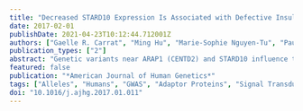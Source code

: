 ```yaml
---
title: "Decreased STARD10 Expression Is Associated with Defective Insulin Secretion in Humans and Mice"
date: 2017-02-01
publishDate: 2021-04-23T10:12:44.712001Z
authors: ["Gaelle R. Carrat", "Ming Hu", "Marie-Sophie Nguyen-Tu", "Pauline Chabosseau", "Kyle J. Gaulton", "Martijn van de Bunt", "Afshan Siddiq", "Mario Falchi", "Matthias Thurner", "Mickaël Canouil", "Francois Pattou", "Isabelle Leclerc", "Timothy J. Pullen", "Matthew C. Cane", "Priyanka Prabhala", "William Greenwald", "Anke Schulte", "Piero Marchetti", "Mark Ibberson", "Patrick E. MacDonald", "Jocelyn E. Manning Fox", "Anna L. Gloyn", "Philippe Froguel", "Michele Solimena", "Mark I. McCarthy", "Guy A. Rutter"]
publication_types: ["2"]
abstract: "Genetic variants near ARAP1 (CENTD2) and STARD10 influence type 2 diabetes (T2D) risk. The risk alleles impair glucose-induced insulin secretion and, paradoxically but characteristically, are associated with decreased proinsulin:insulin ratios, indicating improved proinsulin conversion. Neither the identity of the causal variants nor the gene(s) through which risk is conferred have been firmly established. Whereas ARAP1 encodes a GTPase activating protein, STARD10 is a member of the steroidogenic acute regulatory protein (StAR)-related lipid transfer protein family. By integrating genetic fine-mapping and epigenomic annotation data and performing promoter-reporter and chromatin conformational capture (3C) studies in β cell lines, we localize the causal variant(s) at this locus to a 5 kb region that overlaps a stretch-enhancer active in islets. This region contains several highly correlated T2D-risk variants, including the rs140130268 indel. Expression QTL analysis of islet transcriptomes from three independent subject groups demonstrated that T2D-risk allele carriers displayed reduced levels of STARD10 mRNA, with no concomitant change in ARAP1 mRNA levels. Correspondingly, β-cell-selective deletion of StarD10 in mice led to impaired glucose-stimulated Ca2+ dynamics and insulin secretion and recapitulated the pattern of improved proinsulin processing observed at the human GWAS signal. Conversely, overexpression of StarD10 in the adult β cell improved glucose tolerance in high fat-fed animals. In contrast, manipulation of Arap1 in β cells had no impact on insulin secretion or proinsulin conversion in mice. This convergence of human and murine data provides compelling evidence that the T2D risk associated with variation at this locus is mediated through reduction in STARD10 expression in the β cell."
featured: false
publication: "*American Journal of Human Genetics*"
tags: ["Alleles", "Humans", "GWAS", "Adaptor Proteins", "Signal Transducing", "Animals", "ARAP1", "Carrier Proteins", "Cloning", "Molecular", "diabetes", "Diabetes Mellitus", "Type 2", "Gene Expression Regulation", "Genetic Variation", "genetics", "GTPase-Activating Proteins", "Homeostasis", "insulin", "Insulin", "Insulin-Secreting Cells", "islet", "Liver", "Mice", "mouse", "Phosphoproteins", "Proinsulin", "Quantitative Trait Loci", "secretion", "STARD10", "Transcriptome"]
doi: "10.1016/j.ajhg.2017.01.011"
---
```


